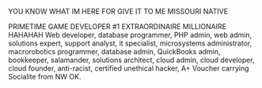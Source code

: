 YOU KNOW WHAT IM HERE FOR
GIVE IT TO ME
MISSOURI NATIVE

PRIMETIME GAME DEVELOPER #1 EXTRAORDINAIRE MILLIONAIRE HAHAHAH 
Web developer, database programmer, PHP admin, web admin, solutions 
expert, support analyst, it specialist, microsystems administrator, macrorobotics programmer, database admin, QuickBooks admin, bookkeeper, salamander, solutions architect, cloud admin, cloud developer, cloud founder, anti-racist, certified unethical hacker, A+ Voucher carrying Socialite from NW OK.

